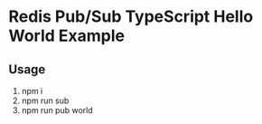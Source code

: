 # Redis Pub/Sub TypeScript Hello World Example

## Usage

1. npm i
2. npm run sub
3. npm run pub world
